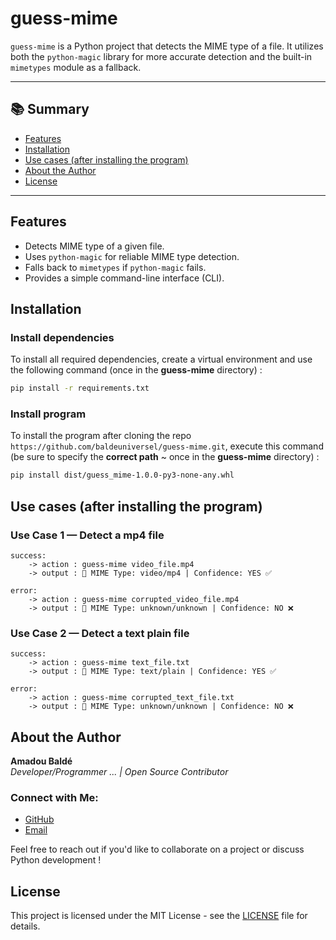 # guess-mime
`guess-mime` is a Python project that detects the MIME type of a file. It utilizes both the `python-magic` library for more accurate 
detection and the built-in `mimetypes` module as a fallback.

---

## 📚 Summary
- [Features](#features)  
- [Installation](#installation)   
- [Use cases (after installing the program)](#use-cases-after-installing-the-program)  
- [About the Author](#about-the-author)  
- [License](#license)

---

## Features
- Detects MIME type of a given file.
- Uses `python-magic` for reliable MIME type detection.
- Falls back to `mimetypes` if `python-magic` fails.
- Provides a simple command-line interface (CLI).

## Installation
### Install dependencies
To install all required dependencies, create a virtual environment and use the following command (once in the **guess-mime** directory) :
```bash
pip install -r requirements.txt 
```

### Install program
To install the program after cloning the repo `https://github.com/baldeuniversel/guess-mime.git`, execute 
this command (be sure to specify the **correct path** ~ once in the **guess-mime** directory) : 
```bash
pip install dist/guess_mime-1.0.0-py3-none-any.whl
```

## Use cases (after installing the program)
### Use Case 1 — Detect a mp4 file
```
success:
    -> action : guess-mime video_file.mp4
    -> output : 🎉 MIME Type: video/mp4 | Confidence: YES ✅

error:
    -> action : guess-mime corrupted_video_file.mp4
    -> output : 🎉 MIME Type: unknown/unknown | Confidence: NO ❌
```

### Use Case 2 — Detect a text plain file 
```
success:
    -> action : guess-mime text_file.txt
    -> output : 🎉 MIME Type: text/plain | Confidence: YES ✅

error:
    -> action : guess-mime corrupted_text_file.txt
    -> output : 🎉 MIME Type: unknown/unknown | Confidence: NO ❌
```

## About the Author
**Amadou Baldé**  
*Developer/Programmer ... | Open Source Contributor*

### Connect with Me:
- [GitHub](https://github.com/baldeuniversel)  
- [Email](mailto:baldeuniversel@protonmail.com)

Feel free to reach out if you'd like to collaborate on a project or discuss Python development !

## License
This project is licensed under the MIT License - see the [LICENSE](https://opensource.org/license/mit) file for details.
